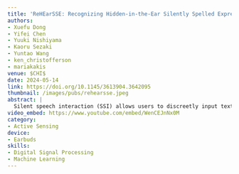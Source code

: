 ```yaml
---
title: 'ReHEarSSE: Recognizing Hidden-in-the-Ear Silently Spelled Expressions'
authors: 
- Xuefu Dong
- Yifei Chen
- Yuuki Nishiyama
- Kaoru Sezaki
- Yuntao Wang
- ken_christofferson
- mariakakis
venue: $CHI$
date: 2024-05-14
link: https://doi.org/10.1145/3613904.3642095
thumbnail: /images/pubs/rehearsse.jpeg
abstract: |
  Silent speech interaction (SSI) allows users to discreetly input text without using their hands. Existing wearable SSI systems typically require custom devices and are limited to a small lexicon, limiting their utility to a small set of command words. This work proposes ReHEarSSE, an earbud-based ultrasonic SSI system capable of generalizing to words that do not appear in its training dataset, providing support for nearly an entire dictionary’s worth of words. As a user silently spells words, ReHEarSSE uses autoregressive features to identify subtle changes in ear canal shape. ReHEarSSE infers words using a deep learning model trained to optimize connectionist temporal classification (CTC) loss with an intermediate embedding that accounts for different letters and transitions between them. We find that ReHEarSSE recognizes 100 unseen words with an accuracy of 89.3%.
video_embed: https://www.youtube.com/embed/WenCEJnNx0M
category:
- Active Sensing
device:
- Earbuds
skills:
- Digital Signal Processing
- Machine Learning
---
```

